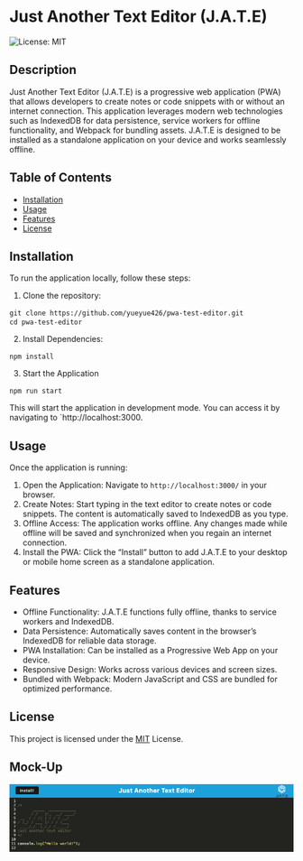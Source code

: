 # Just Another Text Editor (J.A.T.E)
![License: MIT](https://img.shields.io/badge/License-MIT-yellow.svg)

## Description

Just Another Text Editor (J.A.T.E) is a progressive web application (PWA) that allows developers to create notes or code snippets with or without an internet connection. This application leverages modern web technologies such as IndexedDB for data persistence, service workers for offline functionality, and Webpack for bundling assets. J.A.T.E is designed to be installed as a standalone application on your device and works seamlessly offline.

## Table of Contents

- [Installation](#installation)
- [Usage](#usage)
- [Features](#features)
- [License](#license)

## Installation

To run the application locally, follow these steps:

1. Clone the repository:
```
git clone https://github.com/yueyue426/pwa-test-editor.git
cd pwa-test-editor
```

2. Install Dependencies:
```
npm install
```

3. Start the Application
```
npm run start
```

This will start the application in development mode. You can access it by navigating to `http://localhost:3000.

## Usage

Once the application is running:

1. Open the Application: Navigate to `http://localhost:3000/` in your browser.
2.	Create Notes: Start typing in the text editor to create notes or code snippets. The content is automatically saved to IndexedDB as you type.
3.	Offline Access: The application works offline. Any changes made while offline will be saved and synchronized when you regain an internet connection.
4.	Install the PWA: Click the “Install” button to add J.A.T.E to your desktop or mobile home screen as a standalone application.

## Features

- Offline Functionality: J.A.T.E functions fully offline, thanks to service workers and IndexedDB.
- Data Persistence: Automatically saves content in the browser’s IndexedDB for reliable data storage.
- PWA Installation: Can be installed as a Progressive Web App on your device.
- Responsive Design: Works across various devices and screen sizes.
- Bundled with Webpack: Modern JavaScript and CSS are bundled for optimized performance.

## License

This project is licensed under the [MIT](https://opensource.org/licenses/MIT) License.

## Mock-Up
![Mock-Up](./assets/demo.png)